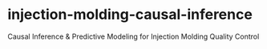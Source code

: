 # injection-molding-causal-inference
Causal Inference &amp; Predictive Modeling for Injection Molding Quality Control
